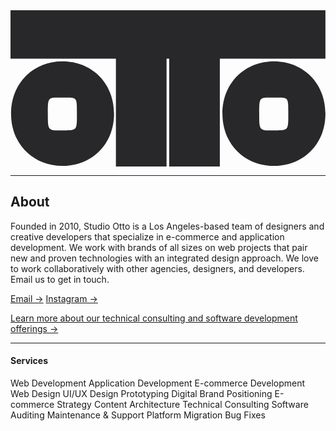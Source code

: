 <div>
      <svg style="width:100%;height:auto;max-height:100%" width="1838" height="912" viewBox="0 0 1838 912" fill="none" xmlns="http://www.w3.org/2000/svg">
    <path d="M1837.61 282.542L1221.45 282.541V911.739H925.866V282.541H910.652V911.739H615.071V282.541H0V0H1837.61V282.542ZM303.732 297.756C471.886 297.756 604.204 421.956 604.204 603.118C604.204 784.281 471.886 908.479 303.732 908.479C135.579 908.479 3.26 784.281 3.25977 603.118C3.25977 421.955 135.578 297.756 303.732 297.756ZM1537.13 297.756C1705.29 297.756 1837.61 421.955 1837.61 603.118C1837.61 784.281 1705.29 908.479 1537.13 908.479C1368.98 908.479 1236.66 784.281 1236.66 603.118C1236.66 421.955 1368.98 297.756 1537.13 297.756ZM387.522 603.118C387.522 503.199 389.187 509.993 303.732 509.993C218.277 509.993 217.807 503.199 217.807 603.118C217.807 703.037 218.277 701.115 303.732 701.115C389.187 701.115 387.522 703.037 387.522 603.118ZM1620.92 603.118C1620.92 503.199 1622.59 509.993 1537.13 509.993C1451.68 509.993 1451.21 503.199 1451.21 603.118C1451.21 703.037 1451.68 701.115 1537.13 701.115C1622.59 701.115 1620.92 703.037 1620.92 603.118Z" fill="#28282A"/>
    </svg>
</div>

---

## About
Founded in 2010, Studio Otto is a Los Angeles-based team of designers and creative developers that specialize in e-commerce and application development. We work with brands of all sizes on web projects that pair new and proven technologies with an integrated design approach. We love to work collaboratively with other agencies, designers, and developers. Email us to get in touch.


[Email →](mail@studio-otto.com)
[Instagram →](https://www.instagram.com/studio__otto)


[Learn more about our technical consulting
and software development offerings →](https://consulting.studio-otto.com)

---

#### Services
Web Development
Application Development
E-commerce Development
Web Design
UI/UX Design
Prototyping
Digital Brand Positioning
E-commerce Strategy
Content Architecture
Technical Consulting
Software Auditing
Maintenance & Support
Platform Migration
Bug Fixes
